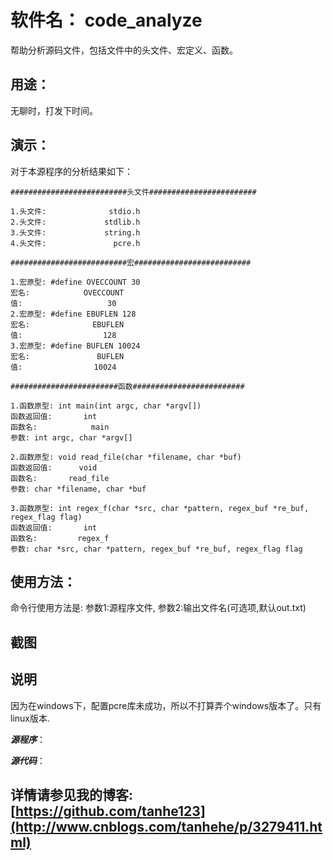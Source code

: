 # 软件名： code_analyze
帮助分析源码文件，包括文件中的头文件、宏定义、函数。	
## 用途：
无聊时，打发下时间。
## 演示：
对于本源程序的分析结果如下：

	##########################头文件########################
	
	1.头文件:              stdio.h
	2.头文件:             stdlib.h
	3.头文件:             string.h
	4.头文件:               pcre.h
	
	##########################宏##########################
	
	1.宏原型: #define OVECCOUNT 30
	宏名:            OVECCOUNT
	值:                   30
	2.宏原型: #define EBUFLEN 128
	宏名:              EBUFLEN
	值:                  128
	3.宏原型: #define BUFLEN 10024
	宏名:               BUFLEN
	值:                10024
	
	########################函数#########################
	
	1.函数原型: int main(int argc, char *argv[])
	函数返回值:       int 
	函数名:            main
	参数: int argc, char *argv[]
	
	2.函数原型: void read_file(char *filename, char *buf)
	函数返回值:      void 
	函数名:       read_file
	参数: char *filename, char *buf
	
	3.函数原型: int regex_f(char *src, char *pattern, regex_buf *re_buf, regex_flag flag)
	函数返回值:       int 
	函数名:         regex_f
	参数: char *src, char *pattern, regex_buf *re_buf, regex_flag flag
	

## 使用方法：
命令行使用方法是: 参数1:源程序文件,  参数2:输出文件名(可选项,默认out.txt)
## 截图


## 说明
因为在windows下，配置pcre库未成功，所以不打算弄个windows版本了。只有linux版本.



***源程序***： 

***源代码***：


## 详情请参见我的博客: [https://github.com/tanhe123](http://www.cnblogs.com/tanhehe/p/3279411.html)
